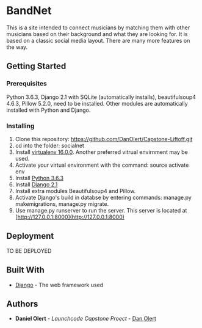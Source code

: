 # BandNet

This is a site intended to connect musicians by matching them with other musicians based on their background and what they are looking for. It is based on a classic social media layout. There are many more features on the way.

## Getting Started

### Prerequisites

Python 3.6.3, Django 2.1 with SQLite (automatically installs), beautifulsoup4 4.6.3, Pillow 5.2.0, need to be installed. Other modules are automatically installed with Python and Django.

### Installing

1. Clone this repository: https://github.com/DanOlert/Capstone-Liftoff.git
2. cd into the folder: socialnet
3. Install [virtualenv 16.0.0](https://virtualenv.pypa.io/en/latest/installation/). Another preferred vitrual envirnment may be used.
4. Activate your virtual environment with the command: source activate env
5. Install [Python 3.6.3](https://www.python.org/downloads/)
6. Install [Django 2.1](https://docs.djangoproject.com/en/2.1/topics/install/#installing-official-release)
8. Install extra modules Beautifulsoup4 and Pillow.
7. Activate Django's build in databse by entering commands: manage.py makemigrations, manage.py migrate.
8. Use manage.py runserver to run the server. This server is located at [http://127.0.0.1:8000](http://127.0.0.1:8000)

## Deployment

TO BE DEPLOYED

## Built With

* [Django](https://docs.djangoproject.com/en/2.1/) - The web framework used

## Authors

* **Daniel Olert** - *Launchcode Capstone Proect* - [Dan Olert](https://github.com/DanOlert/)

